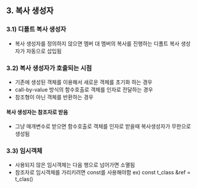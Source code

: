 ## 3. 복사 생성자
### 3.1) 디폴트 복사 생성자
- 복사 생성자를 정의하지 않으면 멤버 대 멤버의 복사를
  진행하는 디폴트 복사 생성자가 자동으로 삽입됨
### 3.2) 복사 생성자가 호출되는 시점
- 기존에 생성된 객체를 이용해서 새로운 객체를 초기화 하는 경우
- call-by-value 방식의 함수호출로 객체를 인자로 전달하는 경우
- 참조형이 아닌 객체를 반환하는 경우
#### 복사 생성자는 참조자로 받음
- 그냥 매개변수로 받으면 함수호출로 객체를 인자로
  받을때 복사생성자가 무한으로 생성됨
### 3.3) 임시객체
- 사용되지 않은 임시객체는 다음 행으로 넘어가면 소멸됨
- 참조자로 임시객체를 가리키려면 const를 사용해야함
  ex) const t_class &ref = t_clas()